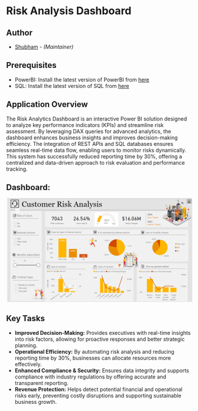 # Risk Analysis Dashboard

## Author

- [Shubham](shubhamjethva92@gmail.com) - _(Maintainer)_

## Prerequisites

- PowerBI: Install the latest version of PowerBI from [here](https://www.microsoft.com/en-us/power-platform/products/power-bi/downloads)
- SQL: Install the latest version of SQL from [here](https://www.mysql.com/downloads/)

## Application Overview

The Risk Analytics Dashboard is an interactive Power BI solution designed to analyze key performance indicators (KPIs) and streamline risk assessment. By leveraging DAX queries for advanced analytics, the dashboard enhances business insights and improves decision-making efficiency. The integration of REST APIs and SQL databases ensures seamless real-time data flow, enabling users to monitor risks dynamically. This system has successfully reduced reporting time by 30%, offering a centralized and data-driven approach to risk evaluation and performance tracking.

## Dashboard:
![Dashboard](assets/dashboard.png)

## Key Tasks
- **Improved Decision-Making:** Provides executives with real-time insights into risk factors, allowing for proactive responses and better strategic planning.
- **Operational Efficiency:** By automating risk analysis and reducing reporting time by 30%, businesses can allocate resources more effectively.
- **Enhanced Compliance & Security:** Ensures data integrity and supports compliance with industry regulations by offering accurate and transparent reporting.
- **Revenue Protection:** Helps detect potential financial and operational risks early, preventing costly disruptions and supporting sustainable business growth.
